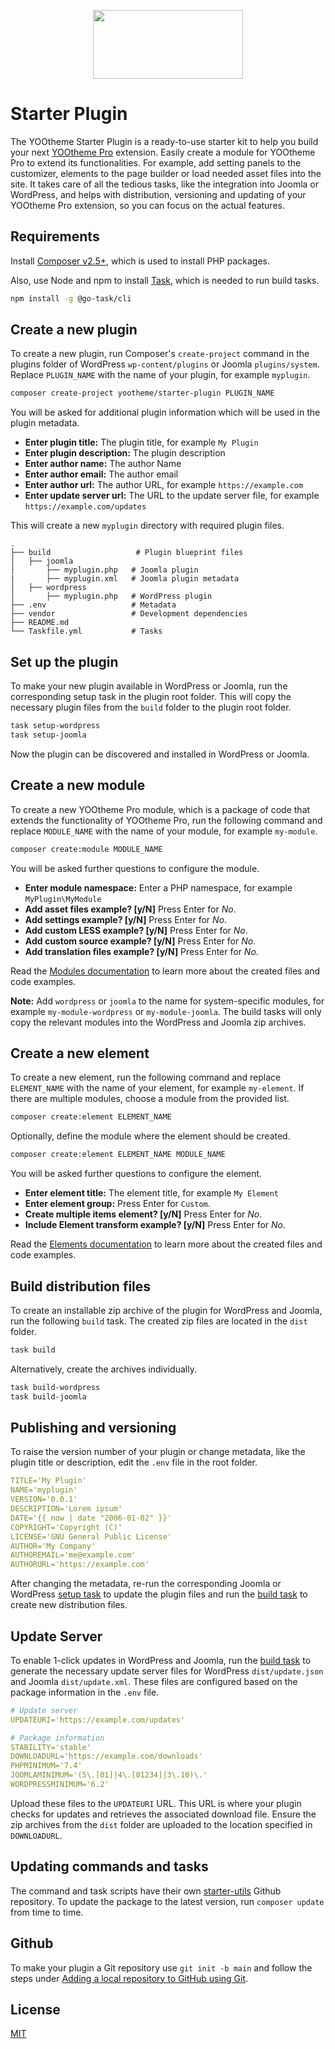 <p align="center">
    <img src="https://github.com/user-attachments/assets/5fabe4cb-8fdc-4132-8281-56f87774b414" width="240" height="110">
</p>

# Starter Plugin

The YOOtheme Starter Plugin is a ready-to-use starter kit to help you build your next [YOOtheme Pro](https://yootheme.com) extension. Easily create a module for YOOtheme Pro to extend its functionalities. For example, add setting panels to the customizer, elements to the page builder or load needed asset files into the site. It takes care of all the tedious tasks, like the integration into Joomla or WordPress, and helps with distribution, versioning and updating of your YOOtheme Pro extension, so you can focus on the actual features.

## Requirements

Install [Composer v2.5+](https://getcomposer.org/download/), which is used to install PHP packages.

Also, use Node and npm to install [Task](https://taskfile.dev/), which is needed to run build tasks.

```bash
npm install -g @go-task/cli
```

## Create a new plugin

To create a new plugin, run Composer's `create-project` command in the plugins folder of WordPress `wp-content/plugins` or Joomla `plugins/system`. Replace `PLUGIN_NAME` with the name of your plugin, for example `myplugin`.

```bash
composer create-project yootheme/starter-plugin PLUGIN_NAME
```

You will be asked for additional plugin information which will be used in the plugin metadata.

- **Enter plugin title:** The plugin title, for example `My Plugin`
- **Enter plugin description:** The plugin description
- **Enter author name:** The author Name
- **Enter author email:** The author email
- **Enter author url:** The author URL, for example `https://example.com`
- **Enter update server url:** The URL to the update server file, for example `https://example.com/updates`

This will create a new `myplugin` directory with required plugin files.

```
.
├── build                   # Plugin blueprint files
│   ├── joomla
│       ├── myplugin.php   # Joomla plugin
|       ├── myplugin.xml   # Joomla plugin metadata
│   ├── wordpress
│       ├── myplugin.php   # WordPress plugin
├── .env                   # Metadata
├── vendor                 # Development dependencies
├── README.md
└── Taskfile.yml           # Tasks
```

## Set up the plugin

To make your new plugin available in WordPress or Joomla, run the corresponding setup task in the plugin root folder. This will copy the necessary plugin files from the `build` folder to the plugin root folder.

```bash
task setup-wordpress
task setup-joomla
```

Now the plugin can be discovered and installed in WordPress or Joomla.

## Create a new module

To create a new YOOtheme Pro module, which is a package of code that extends the functionality of YOOtheme Pro, run the following command and replace `MODULE_NAME` with the name of your module, for example `my-module`.

```bash
composer create:module MODULE_NAME
```

You will be asked further questions to configure the module.

- **Enter module namespace:** Enter a PHP namespace, for example `MyPlugin\MyModule`
- **Add asset files example? [y/N]** Press Enter for _No_.
- **Add settings example? [y/N]** Press Enter for _No_.
- **Add custom LESS example? [y/N]** Press Enter for _No_.
- **Add custom source example? [y/N]** Press Enter for _No_.
- **Add translation files example? [y/N]** Press Enter for _No_.

Read the [Modules documentation](https://yootheme.com/support/yootheme-pro/joomla/developers-modules) to learn more about the created files and code examples.

**Note:** Add `wordpress` or `joomla` to the name for system-specific modules, for example `my-module-wordpress` or `my-module-joomla`. The build tasks will only copy the relevant modules into the WordPress and Joomla zip archives.

## Create a new element

To create a new element, run the following command and replace `ELEMENT_NAME` with the name of your element, for example `my-element`. If there are multiple modules, choose a module from the provided list.

```bash
composer create:element ELEMENT_NAME
```

Optionally, define the module where the element should be created.

```bash
composer create:element ELEMENT_NAME MODULE_NAME
```

You will be asked further questions to configure the element.

- **Enter element title:** The element title, for example `My Element`
- **Enter element group:** Press Enter for `Custom`.
- **Create multiple items element? [y/N]** Press Enter for _No_.
- **Include Element transform example? [y/N]** Press Enter for _No_.

Read the [Elements documentation](https://yootheme.com/support/yootheme-pro/joomla/developers-modules) to learn more about the created files and code examples.

## Build distribution files

To create an installable zip archive of the plugin for WordPress and Joomla, run the following `build` task. The created zip files are located in the `dist` folder.

```bash
task build
```

Alternatively, create the archives individually.

```bash
task build-wordpress
task build-joomla
```

## Publishing and versioning

To raise the version number of your plugin or change metadata, like the plugin title or description, edit the `.env` file in the root folder.

```yaml
TITLE='My Plugin'
NAME='myplugin'
VERSION='0.0.1'
DESCRIPTION='Lorem ipsum'
DATE='{{ now | date "2006-01-02" }}'
COPYRIGHT='Copyright (C)'
LICENSE='GNU General Public License'
AUTHOR='My Company'
AUTHOREMAIL='me@example.com'
AUTHORURL='https://example.com'
```

After changing the metadata, re-run the corresponding Joomla or WordPress [setup task](#user-content-set-up-the-plugin) to update the plugin files and run the [build task](#user-content-build-distribution-files) to create new distribution files.

## Update Server

To enable 1-click updates in WordPress and Joomla, run the [build task](#user-content-build-distribution-files) to generate the necessary update server files for WordPress `dist/update.json` and Joomla `dist/update.xml`. These files are configured based on the package information in the `.env` file.

```yaml
# Update server
UPDATEURI='https://example.com/updates'

# Package information
STABILITY='stable'
DOWNLOADURL='https://example.com/downloads'
PHPMINIMUM='7.4'
JOOMLAMINIMUM='(5\.[01]|4\.[01234]|3\.10)\.'
WORDPRESSMINIMUM='6.2'
```

Upload these files to the `UPDATEURI` URL. This URL is where your plugin checks for updates and retrieves the associated download file. Ensure the zip archives from the `dist` folder are uploaded to the location specified in `DOWNLOADURL`.

## Updating commands and tasks

The command and task scripts have their own [starter-utils](https://github.com/yootheme/starter-utils) Github repository. To update the package to the latest version, run `composer update` from time to time.

## Github

To make your plugin a Git repository use `git init -b main` and follow the steps under [Adding a local repository to GitHub using Git](https://docs.github.com/en/migrations/importing-source-code/using-the-command-line-to-import-source-code/adding-locally-hosted-code-to-github#adding-a-local-repository-to-github-using-git).

## License

[MIT](https://opensource.org/licenses/MIT)
